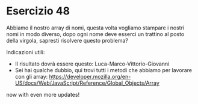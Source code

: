 # Esercizio 48

Abbiamo il nostro array di nomi, questa volta vogliamo stampare i nostri nomi in modo diverso, dopo ogni nome deve esserci un trattino al posto della virgola, sapresti risolvere questo problema?

Indicazioni utili:

- Il risultato dovrà essere questo: Luca-Marco-Vittorio-Giovanni
- Sei hai qualche dubbio, qui trovi tutti i metodi che abbiamo per lavorare con gli array: https://developer.mozilla.org/en-US/docs/Web/JavaScript/Reference/Global_Objects/Array

now with even more updates!
